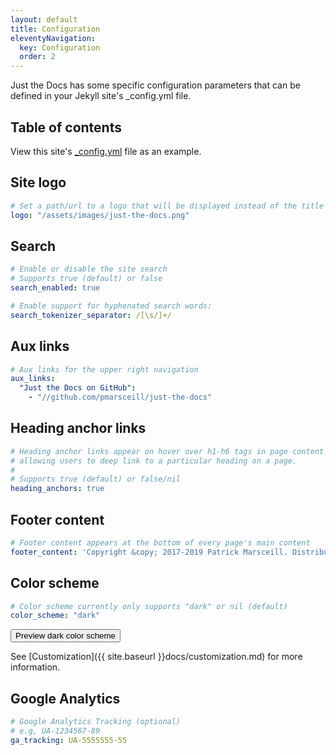 ```yaml
---
layout: default
title: Configuration
eleventyNavigation:
  key: Configuration
  order: 2
---
```


Just the Docs has some specific configuration parameters that can be defined in your Jekyll site's \_config.yml file.

## Table of contents

View this site's [\_config.yml](https://github.com/pmarsceill/just-the-docs/tree/master/_config.yml) file as an example.

## Site logo

```yaml
# Set a path/url to a logo that will be displayed instead of the title
logo: "/assets/images/just-the-docs.png"
```

## Search

```yaml
# Enable or disable the site search
# Supports true (default) or false
search_enabled: true

# Enable support for hyphenated search words:
search_tokenizer_separator: /[\s/]+/
```

## Aux links

```yaml
# Aux links for the upper right navigation
aux_links:
  "Just the Docs on GitHub":
    - "//github.com/pmarsceill/just-the-docs"
```

## Heading anchor links

```yaml
# Heading anchor links appear on hover over h1-h6 tags in page content
# allowing users to deep link to a particular heading on a page.
#
# Supports true (default) or false/nil
heading_anchors: true
```

## Footer content

```yaml
# Footer content appears at the bottom of every page's main content
footer_content: 'Copyright &copy; 2017-2019 Patrick Marsceill. Distributed by an <a href="https://github.com/pmarsceill/just-the-docs/tree/master/LICENSE.txt">MIT license.</a>'
```

## Color scheme

```yaml
# Color scheme currently only supports "dark" or nil (default)
color_scheme: "dark"
```

<button class="btn js-toggle-dark-mode">Preview dark color scheme</button>

See [Customization]({{ site.baseurl }}docs/customization.md) for more information.

## Google Analytics

```yaml
# Google Analytics Tracking (optional)
# e.g, UA-1234567-89
ga_tracking: UA-5555555-55
```
